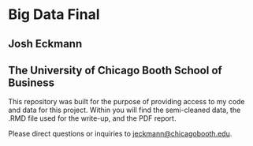 # Big Data Final
## Josh Eckmann
## The University of Chicago Booth School of Business

This repository was built for the purpose of providing access to my code and data for this project. Within you will find the semi-cleaned data, the .RMD file used for the write-up, and the PDF report.

Please direct questions or inquiries to jeckmann@chicagobooth.edu.

